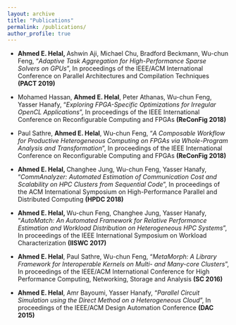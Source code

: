 ```yaml
---
layout: archive
title: "Publications"
permalink: /publications/
author_profile: true
---
```


<ul>
<li><strong>Ahmed E. Helal, </strong>Ashwin Aji, Michael Chu, Bradford Beckmann, Wu-chun Feng, &ldquo;<em>Adaptive Task Aggregation for High-Performance Sparse Solvers on GPUs</em>&rdquo;, In proceedings of the IEEE/ACM International Conference on Parallel Architectures and Compilation Techniques <strong>(PACT 2019)</strong>
</li>
</ul>

<ul>
<li>Mohamed Hassan, <strong>Ahmed E. Helal</strong>, Peter Athanas, Wu-chun Feng, Yasser Hanafy, &ldquo;<em>Exploring FPGA-Specific Optimizations for Irregular OpenCL Applications</em>&rdquo;, In proceedings of the IEEE International Conference on Reconfigurable Computing and FPGAs <strong>(ReConFig 2018)</strong>
</li>
 </ul>

<ul>
<li>Paul Sathre, <strong>Ahmed E. Helal</strong>, Wu-chun Feng, &ldquo;<em>A Composable Workflow for Productive Heterogeneous Computing on FPGAs via Whole-Program Analysis and Transformation</em>&rdquo;, In proceedings of the IEEE International Conference on Reconfigurable Computing and FPGAs <strong>(ReConFig 2018)</strong><strong></strong></li>
</ul>

<ul>
<li><strong>Ahmed E. Helal, </strong>Changhee Jung, Wu-chun Feng, Yasser Hanafy, &ldquo;<em>CommAnalyzer: Automated Estimation of Communication Cost and Scalability on HPC Clusters from Sequential Code</em>&rdquo;, In proceedings of the ACM International Symposium on High-Performance Parallel and Distributed Computing <strong>(HPDC 2018)</strong></li>
</ul>

<ul>
<li><strong>Ahmed E. Helal, </strong>Wu-chun Feng, Changhee Jung, Yasser Hanafy, &ldquo;<em>AutoMatch: An Automated Framework for Relative Performance Estimation and Workload Distribution on Heterogeneous HPC Systems</em>&rdquo;, In proceedings of the IEEE International Symposium on Workload Characterization <strong>(IISWC 2017)&nbsp;</strong></li>
</ul>

<ul>
<li><strong>Ahmed E. Helal</strong>, Paul Sathre, Wu-chun Feng, &ldquo;<em>MetaMorph: A Library Framework for Interoperable Kernels on Multi- and Many-core Clusters</em>&rdquo;, In proceedings of the IEEE/ACM International Conference for High Performance Computing, Networking, Storage and Analysis <strong>(SC 2016)</strong><strong></strong></li>
</ul>

<ul>
<li><strong>Ahmed E. Helal</strong>, Amr Bayoumi, Yasser Hanafy, &ldquo;<em>Parallel Circuit Simulation using the Direct Method on a Heterogeneous Cloud</em>&rdquo;, In proceedings of the IEEE/ACM Design Automation Conference <strong>(DAC 2015)</strong></li>
</ul>